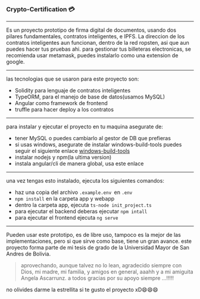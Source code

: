 ###  Crypto-Certification :credit_card:

------------

Es un proyecto prototipo de firma digital de documentos, usando dos pilares fundamentales, contratos inteligentes, e IPFS.
La direccion de los contratos inteligentes aun funcionan, dentro de la red ropsten, asi que aun puedes hacer tus pruebas ahi.
para gestionar tus billeteras electronicas, se recomienda usar metamask, puedes instalarlo como una extension de google.

------------


las tecnologias que se usaron para este proyecto son:
- Solidity para lenguaje de contratos inteligentes 
- TypeORM, para el manejo de base de datos(usamos MySQL)
- Angular como framework de frontend
- truffle para hacer deploy a los contratos

------------


para instalar y ejecutar el proyecto en tu maquina asegurate de:
- tener MySQL o puedes cambiarlo al gestor de DB que prefieras
- si usas windows, asegurate de instalar windows-build-tools puedes seguir el siguiente enlace [windows-build-tools](https://www.npmjs.com/package/windows-build-tools "windows-build-tools")
- instalar nodejs y npm(la ultima version)
- instala angular/cli de manera global, usa este enlace

------------


una vez tengas esto instalado, ejecuta los siguientes comandos:
- haz una copia del archivo `.example.env `en `.env`
- `npm install` en la carpeta app y webapp
- dentro la carpeta app, ejecuta `ts-node init_project.ts`
- para ejecutar el backend deberas ejecutar `npm intall`
- para ejecutar el frontend ejecuta `ng serve`

------------

Pueden usar este prototipo, es de libre uso, tampoco es la mejor de las implementaciones, pero si que sirve como base, tiene un gran avance.
este proyecto forma parte de mi tesis de grado de la Universidad Mayor de San Andres de Bolivia.
>aprovechando, aunque talvez no lo lean, agradecido siempre con Dios, mi madre, mi familia, y amigos en general, aaahh y a mi amiguita Angela Ascarrunz. a todos gracias por su apoyo siempre ...!!!!!

no olivides darme la estrellita si te gusto el proyecto xD:smile::smile::smile:
